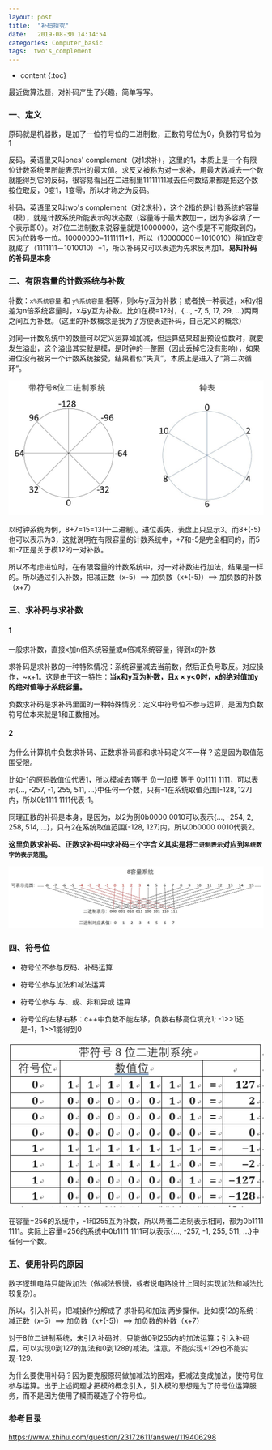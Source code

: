 ```yaml
---
layout: post
title:  "补码探究"
date:   2019-08-30 14:14:54
categories: Computer_basic
tags:  two's_complement
---
```


* content
{:toc}

最近做算法题，对补码产生了兴趣，简单写写。



### 一、定义

原码就是机器数，是加了一位符号位的二进制数，正数符号位为0，负数符号位为1

反码，英语里又叫ones' complement（对1求补），这里的1，本质上是一个有限位计数系统里所能表示出的最大值。求反又被称为对一求补，用最大数减去一个数就能得到它的反码，很容易看出在二进制里11111111减去任何数结果都是把这个数按位取反，0变1，1变零，所以才称之为反码。

补码，英语里又叫two's complement（对2求补），这个2指的是计数系统的容量（模），就是计数系统所能表示的状态数（容量等于最大数加一，因为多容纳了一个表示即0）。对7位二进制数来说容量就是10000000，这个模是不可能取到的，因为位数多一位。10000000=1111111+1，所以（10000000－1010010）稍加改变就成了（1111111－1010010）+1，所以补码又可以表述为先求反再加1。**易知补码的补码是本身**


### 二、有限容量的计数系统与补数
补数：`x%系统容量` 和 `y%系统容量` 相等，则x与y互为补数；或者换一种表述，x和y相差为n倍系统容量时，x与y互为补数。比如在模=12时，{…, -7, 5, 17, 29, …}两两之间互为补数。（这里的补数概念是我为了方便表述补码，自己定义的概念）

对同一计数系统中的数量可以定义运算如加减，但运算结果超出预设位数时，就要发生溢出，这个溢出其实就是模，是时钟的一整圈（因此丢掉它没有影响），如果进位没有被另一个计数系统接受，结果看似“失真”，本质上是进入了“第二次循环”。

![](https://raw.githubusercontent.com/GinSoda/Storage_Public/master/2019-08-30-1.jpg)

以时钟系统为例，8+7=15=13(十二进制)。进位丢失，表盘上只显示3。而8+(-5)也可以表示为3，这就说明在有限容量的计数系统中，+7和-5是完全相同的，而5和-7正是关于模12的一对补数。

所以不考虑进位时，在有限容量的计数系统中，对一对补数进行加法，结果是一样的。所以通过引入补数，把减正数（x-5）==> 加负数（x+(-5)）==> 加负数的补数（x+7）

### 三、求补码与求补数

#### 1
一般求补数，直接x加n倍系统容量或n倍减系统容量，得到x的补数

求补码是求补数的一种特殊情况：系统容量减去当前数，然后正负号取反。对应操作，~x+1。这是由于这一特性：**当x和y互为补数，且x × y<0时，x的绝对值加y的绝对值等于系统容量。**

负数求补码是求补码里面的一种特殊情况：定义中符号位不参与运算，是因为负数符号位本来就是1和正数相对。

#### 2
为什么计算机中负数求补码、正数求补码都和求补码定义不一样？这是因为取值范围受限。

比如-1的原码数值位代表1，所以模减去1等于 负一加模 等于 0b1111 1111，可以表示{…, -257, -1, 255, 511, …}中任何一个数，只有-1在系统取值范围[-128, 127]内，所以0b1111 1111代表-1。

同理正数的补码是本身，是因为，以2为例0b0000 0010可以表示{…, -254, 2, 258, 514, …}，只有2在系统取值范围[-128, 127]内，所以0b0000 0010代表2。

**这里负数求补码、正数求补码中求补码三个字含义其实是将`二进制表示`对应到`系统数字的表示范围`。**

![](https://raw.githubusercontent.com/GinSoda/Storage_Public/master/2019-08-30-2.jpg)	
### 四、符号位
- 符号位不参与反码、补码运算

- 符号位参与加法和减法运算

- 符号位参与 与、或、非和异或 运算

- 符号位的左移右移：c++中负数不能左移，负数右移高位填充1; -1>>1还是-1，1>>1能得到0
	
![](https://raw.githubusercontent.com/GinSoda/Storage_Public/master/2019-08-30-3.jpg)
	
在容量=256的系统中，-1和255互为补数，所以两者二进制表示相同，都为0b1111 1111。实际上容量=256的系统中0b1111 1111可以表示{…, -257, -1, 255, 511, …}中任何一个数。
### 五、使用补码的原因

数字逻辑电路只能做加法（做减法很慢，或者说电路设计上同时实现加法和减法比较复杂）。

所以，引入补码，把减操作分解成了 求补码和加法 两步操作。比如模12的系统：减正数（x-5）==> 加负数（x+(-5)）==> 加负数的补数（x+7）

对于8位二进制系统，未引入补码时，只能做0到255内的加法运算；引入补码后，可以实现0到127的加法和0到128的减法，注意，不能实现+129也不能实现-129.

为什么要使用补码？因为要克服原码做加减法的困难，把减法变成加法，使符号位参与运算。出于上述问题才把模的概念引入，引入模的思想是为了符号位运算服务，而不是因为使用了模而硬造了个符号位。
### 参考目录

https://www.zhihu.com/question/23172611/answer/119406298